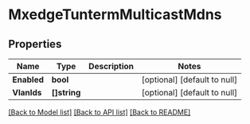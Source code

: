 # MxedgeTuntermMulticastMdns

## Properties
Name | Type | Description | Notes
------------ | ------------- | ------------- | -------------
**Enabled** | **bool** |  | [optional] [default to null]
**VlanIds** | **[]string** |  | [optional] [default to null]

[[Back to Model list]](../README.md#documentation-for-models) [[Back to API list]](../README.md#documentation-for-api-endpoints) [[Back to README]](../README.md)

